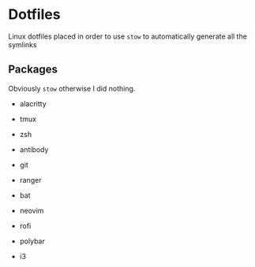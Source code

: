 # Dotfiles

Linux dotfiles placed in order to use `stow` to automatically generate all the symlinks

## Packages

Obviously `stow` otherwise I did nothing.

- alacritty
- tmux

- zsh
- antibody

- git
- ranger
- bat
- neovim

- rofi
- polybar
- i3

